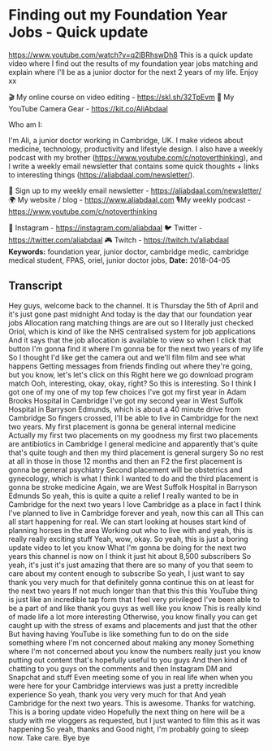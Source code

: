 # Finding out my Foundation Year Jobs - Quick update
https://www.youtube.com/watch?v=q2lBRhswDh8
This is a quick update video where I find out the results of my foundation year jobs matching and explain where I'll be as a junior doctor for the next 2 years of my life. Enjoy xx

🎬 My online course on video editing - https://skl.sh/32TpEvm
🎥 My YouTube Camera Gear - https://kit.co/AliAbdaal

Who am I:

I'm Ali, a junior doctor working in Cambridge, UK. I make videos about medicine, technology, productivity and lifestyle design. I also have a weekly podcast with my brother (https://www.youtube.com/c/notoverthinking), and I write a weekly email newsletter that contains some quick thoughts + links to interesting things (https://aliabdaal.com/newsletter/).

💌 Sign up to my weekly email newsletter - https://aliabdaal.com/newsletter/
🌍 My website / blog - https://www.aliabdaal.com 
🎙My weekly podcast - https://www.youtube.com/c/notoverthinking 

📸 Instagram - https://instagram.com/aliabdaal
🐦 Twitter - https://twitter.com/aliabdaal
🎮 Twitch - https://twitch.tv/aliabdaal
**Keywords:** foundation year, junior doctor, cambridge medic, cambridge medical student, FPAS, oriel, junior doctor jobs, 
**Date:** 2018-04-05

## Transcript
 Hey guys, welcome back to the channel. It is Thursday the 5th of April and it's just gone past midnight And today is the day that our foundation year jobs Allocation rang matching things are are out so I literally just checked Oriol, which is kind of like the NHS centralised system for job applications And it says that the job allocation is available to view so when I click that button I'm gonna find it where I'm gonna be for the next two years of my life So I thought I'd like get the camera out and we'll film film and see what happens Getting messages from friends finding out where they're going, but you know, let's let's click on this Right here we go download program match Ooh, interesting, okay, okay, right? So this is interesting. So I think I got one of my one of my top few choices I've got my first year in Adam Brooks Hospital in Cambridge I've got my second year in West Suffolk Hospital in Barryson Edmunds, which is about a 40 minute drive from Cambridge So fingers crossed, I'll be able to live in Cambridge for the next two years. My first placement is gonna be general internal medicine Actually my first two placements on my goodness my first two placements are antibiotics in Cambridge I general medicine and apparently that's quite that's quite tough and then my third placement is general surgery So no rest at all in those in those 12 months and then an F2 the first placement is gonna be general psychiatry Second placement will be obstetrics and gynecology, which is what I think I wanted to do and the third placement is gonna be stroke medicine Again, we are West Suffolk Hospital in Barryson Edmunds So yeah, this is quite a quite a relief I really wanted to be in Cambridge for the next two years I love Cambridge as a place in fact I think I've planned to live in Cambridge forever and yeah, now this can all This can all start happening for real. We can start looking at houses start kind of planning horses in the area Working out who to live with and yeah, this is really really exciting stuff Yeah, wow, okay. So yeah, this is just a boring update video to let you know What I'm gonna be doing for the next two years this channel is now on I think it just hit about 8,500 subscribers So yeah, it's just it's just amazing that there are so many of you that seem to care about my content enough to subscribe So yeah, I just want to say thank you very much for that definitely gonna continue this on at least for the next two years If not much longer than that this this this YouTube thing is just like an incredible tap form that I feel very privileged I've been able to be a part of and like thank you guys as well like you know This is really kind of made life a lot more interesting Otherwise, you know finally you can get caught up with the stress of exams and placements and just that the other But having having YouTube is like something fun to do on the side something where I'm not concerned about making any money Something where I'm not concerned about you know the numbers really just you know putting out content that's hopefully useful to you guys And then kind of chatting to you guys on the comments and then Instagram DM and Snapchat and stuff Even meeting some of you in real life when when you were here for your Cambridge interviews was just a pretty incredible experience So yeah, thank you very very much for that And yeah Cambridge for the next two years. This is awesome. Thanks for watching. This is a boring update video Hopefully the next thing on here will be a study with me vloggers as requested, but I just wanted to film this as it was happening So yeah, thanks and Good night, I'm probably going to sleep now. Take care. Bye bye
